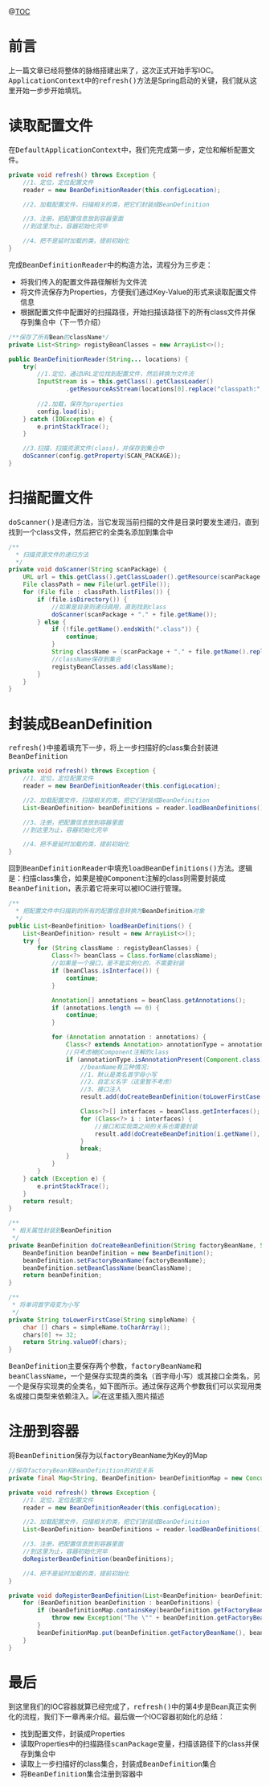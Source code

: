 ﻿@[TOC](目录)

# 前言
上一篇文章已经将整体的脉络搭建出来了，这次正式开始手写IOC。<kbd>ApplicationContext</kbd>中的<kbd>refresh()</kbd>方法是Spring启动的关键，我们就从这里开始一步步开始填坑。

# 读取配置文件
在<kbd>DefaultApplicationContext</kbd>中，我们先完成第一步，定位和解析配置文件。
~~~java
private void refresh() throws Exception {
    //1、定位，定位配置文件
    reader = new BeanDefinitionReader(this.configLocation);

    //2、加载配置文件，扫描相关的类，把它们封装成BeanDefinition

    //3、注册，把配置信息放到容器里面
    //到这里为止，容器初始化完毕

    //4、把不是延时加载的类，提前初始化
}
~~~
完成<kbd>BeanDefinitionReader</kbd>中的构造方法，流程分为三步走：

- 将我们传入的配置文件路径解析为文件流
- 将文件流保存为Properties，方便我们通过Key-Value的形式来读取配置文件信息
- 根据配置文件中配置好的扫描路径，开始扫描该路径下的所有class文件并保存到集合中（下一节介绍）
~~~java
/**保存了所有Bean的className*/
private List<String> registyBeanClasses = new ArrayList<>();

public BeanDefinitionReader(String... locations) {
    try(
        //1.定位，通过URL定位找到配置文件，然后转换为文件流
        InputStream is = this.getClass().getClassLoader()
                .getResourceAsStream(locations[0].replace("classpath:", ""))) {
                
        //2.加载，保存为properties
        config.load(is);
    } catch (IOException e) {
        e.printStackTrace();
    }

    //3.扫描，扫描资源文件(class)，并保存到集合中
    doScanner(config.getProperty(SCAN_PACKAGE));
}
~~~
# 扫描配置文件
<kbd>doScanner()</kbd>是递归方法，当它发现当前扫描的文件是目录时要发生递归，直到找到一个class文件，然后把它的全类名添加到集合中
~~~java
/**
  * 扫描资源文件的递归方法
  */
private void doScanner(String scanPackage) {
    URL url = this.getClass().getClassLoader().getResource(scanPackage.replaceAll("\\.", "/"));
    File classPath = new File(url.getFile());
    for (File file : classPath.listFiles()) {
        if (file.isDirectory()) {
        	//如果是目录则递归调用，直到找到class
            doScanner(scanPackage + "." + file.getName());
        } else {
            if (!file.getName().endsWith(".class")) {
                continue;
            }
            String className = (scanPackage + "." + file.getName().replace(".class", ""));
            //className保存到集合
            registyBeanClasses.add(className);
        }
    }
}
~~~

# 封装成BeanDefinition
<kbd>refresh()</kbd>中接着填充下一步，将上一步扫描好的class集合封装进<kbd>BeanDefinition</kbd>
~~~java
private void refresh() throws Exception {
    //1、定位，定位配置文件
    reader = new BeanDefinitionReader(this.configLocation);

    //2、加载配置文件，扫描相关的类，把它们封装成BeanDefinition
    List<BeanDefinition> beanDefinitions = reader.loadBeanDefinitions();

    //3、注册，把配置信息放到容器里面
    //到这里为止，容器初始化完毕

    //4、把不是延时加载的类，提前初始化
}
~~~
回到<kbd>BeanDefinitionReader</kbd>中填充<kbd>loadBeanDefinitions()</kbd>方法。逻辑是：扫描class集合，如果是被<kbd>@Component</kbd>注解的class则需要封装成<kbd>BeanDefinition</kbd>，表示着它将来可以被IOC进行管理。
~~~java
/**
  * 把配置文件中扫描到的所有的配置信息转换为BeanDefinition对象
  */
public List<BeanDefinition> loadBeanDefinitions() {
    List<BeanDefinition> result = new ArrayList<>();
    try {
        for (String className : registyBeanClasses) {
            Class<?> beanClass = Class.forName(className);
            //如果是一个接口，是不能实例化的，不需要封装
            if (beanClass.isInterface()) {
                continue;
            }

            Annotation[] annotations = beanClass.getAnnotations();
            if (annotations.length == 0) {
                continue;
            }

            for (Annotation annotation : annotations) {
                Class<? extends Annotation> annotationType = annotation.annotationType();
                //只考虑被@Component注解的class
                if (annotationType.isAnnotationPresent(Component.class)) {
                    //beanName有三种情况:
                    //1、默认是类名首字母小写
                    //2、自定义名字（这里暂不考虑）
                    //3、接口注入
                    result.add(doCreateBeanDefinition(toLowerFirstCase(beanClass.getSimpleName()), beanClass.getName()));

                    Class<?>[] interfaces = beanClass.getInterfaces();
                    for (Class<?> i : interfaces) {
                        //接口和实现类之间的关系也需要封装
                        result.add(doCreateBeanDefinition(i.getName(), beanClass.getName()));
                    }
                    break;
                }
            }
        }
    } catch (Exception e) {
        e.printStackTrace();
    }
    return result;
}

/**
 * 相关属性封装到BeanDefinition
 */
private BeanDefinition doCreateBeanDefinition(String factoryBeanName, String beanClassName) {
    BeanDefinition beanDefinition = new BeanDefinition();
    beanDefinition.setFactoryBeanName(factoryBeanName);
    beanDefinition.setBeanClassName(beanClassName);
    return beanDefinition;
}

/**
 * 将单词首字母变为小写
 */
private String toLowerFirstCase(String simpleName) {
    char [] chars = simpleName.toCharArray();
    chars[0] += 32;
    return String.valueOf(chars);
}
~~~
<kbd>BeanDefinition</kbd>主要保存两个参数，<kbd>factoryBeanName</kbd>和<kbd>beanClassName</kbd>，一个是保存实现类的类名（首字母小写）或其接口全类名，另一个是保存实现类的全类名，如下图所示。通过保存这两个参数我们可以实现用类名或接口类型来依赖注入。![在这里插入图片描述](https://img-blog.csdnimg.cn/20191209110721430.png?x-oss-process=image/watermark,type_ZmFuZ3poZW5naGVpdGk,shadow_10,text_aHR0cHM6Ly9ibG9nLmNzZG4ubmV0L2NhYmxlNTg4MQ==,size_16,color_FFFFFF,t_70)
# 注册到容器
将<kbd>BeanDefinition</kbd>保存为以<kbd>factoryBeanName</kbd>为Key的Map
~~~java
//保存factoryBean和BeanDefinition的对应关系
private final Map<String, BeanDefinition> beanDefinitionMap = new ConcurrentHashMap<>();

private void refresh() throws Exception {
    //1、定位，定位配置文件
    reader = new BeanDefinitionReader(this.configLocation);

    //2、加载配置文件，扫描相关的类，把它们封装成BeanDefinition
    List<BeanDefinition> beanDefinitions = reader.loadBeanDefinitions();

    //3、注册，把配置信息放到容器里面
    //到这里为止，容器初始化完毕
    doRegisterBeanDefinition(beanDefinitions);

    //4、把不是延时加载的类，提前初始化
}

private void doRegisterBeanDefinition(List<BeanDefinition> beanDefinitions) throws Exception {
    for (BeanDefinition beanDefinition : beanDefinitions) {
        if (beanDefinitionMap.containsKey(beanDefinition.getFactoryBeanName())) {
            throw new Exception("The \"" + beanDefinition.getFactoryBeanName() + "\" is exists!!");
        }
        beanDefinitionMap.put(beanDefinition.getFactoryBeanName(), beanDefinition);
    }
}
~~~

# 最后
到这里我们的IOC容器就算已经完成了，<kbd>refresh()</kbd>中的第4步是Bean真正实例化的流程，我们下一章再来介绍。最后做一个IOC容器初始化的总结：
- 找到配置文件，封装成Properties
- 读取Properties中的扫描路径<kbd>scanPackage</kbd>变量，扫描该路径下的class并保存到集合中
- 读取上一步扫描好的class集合，封装成<kbd>BeanDefinition</kbd>集合
- 将<kbd>BeanDefinition</kbd>集合注册到容器中
